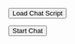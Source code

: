 <button id="loadScriptButton">Load Chat Script</button>

<button onclick='embeddedservice_bootstrap.utilAPI.launchChat()'>Start Chat</button >


<script>
function loadExternalScript(scriptUrl) {
    // Check if the script is already loaded
    const existingScript = document.querySelector(`script[src="${scriptUrl}"]`);
    if (existingScript) {
        console.log('Script is already loaded, removing it.');
        existingScript.remove();
    }

    // Regardless of the existing script, load a new instance
    const script = document.createElement('script');
    script.src = scriptUrl;
    script.onload = function() {
        console.log('Script loaded successfully.');
    };
    script.onerror = function() {
        console.error('Error loading the script.');
    };
    document.body.appendChild(script);
}

document.getElementById('loadScriptButton').addEventListener('click', function() {
    loadExternalScript('https://mcsg--dev.sandbox.my.salesforce-sites.com/resource/McAfeeChatCode');
});
</script>
